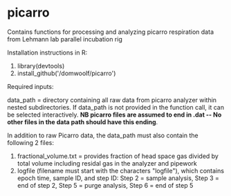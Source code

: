 # picarro
Contains functions for processing and analyzing picarro respiration data from Lehmann lab parallel incubation rig

Installation instructions in R:

  1. library(devtools)
  2. install_github('/domwoolf/picarro')

Required inputs:

  data_path = directory containing all raw data from picarro analyzer within nested subdirectories.
    If data_path is not provided in the function call, it can be selected interactively.
    **NB picarro files are assumed to end in .dat -- No other files in the data path should have this ending**.
    
  In addition to raw Picarro data, the data_path must also contain the following 2 files:
  
  1. fractional_volume.txt  = provides fraction of head space gas divided by total volume including residal gas in the analyzer and pipework
  2. logfile (filename must start with the characters "logfile"), which contains epoch time, sample ID, and step ID:
     Step 2 = sample analysis,
     Step 3 = end of step 2,
     Step 5 = purge analysis,
     Step 6 = end of step 5

